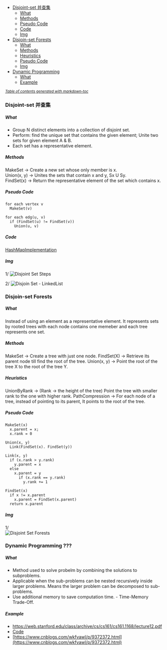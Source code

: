 - [Disjoint-set  并查集](#disjoint-set-----)
    + [What](#what)
    + [Methods](#methods)
    + [Pseudo Code](#pseudo-code)
    + [Code](#code)
    + [Img](#img)
- [Disjoin-set Forests](#disjoin-set-forests)
    + [What](#what-1)
    + [Methods](#methods-1)
    + [Heuristics](#heuristics)
    + [Pseudo Code](#pseudo-code-1)
    + [Img](#img-1)
- [Dynamic Programming](#dynamic-programming)
    + [What](#what-2)
    + [Example](#example)

<small><i><a href='http://ecotrust-canada.github.io/markdown-toc/'>Table of contents generated with markdown-toc</a></i></small>
  
### Disjoint-set  并查集    
##### What  
* Group N distinct elements into a collection of disjoint set.  
* Perform: find the unique set that contains the given element; Unite two sets for given element A & B.  
* Each set has a representative element.
##### Methods  
MakeSet -> Create a new set whose only member is x.  
Union(x, y) -> Unites the sets that contain x and y, Sx U Sy.  
FindSet(x) -> Return the representative element of the set which contains x.  
  
##### Pseudo Code  
```  
for each vertex v  
  MakeSet(v)  
  
for each edg(u, v) 
  if (FindSet(u) != FindSet(v))  
    Union(u, v)  
``` 
##### Code  
[HashMapImplementation](https://github.com/HUAZHEYINy/NOTE/blob/master/Codes/src/DisjointSet.java)  
  
##### Img  
1/ ![Disjoint Set Steps](https://media.geeksforgeeks.org/wp-content/uploads/Linked_List_representation_of_Disjoint_Set_Data_Structures_2.jpg)  
  
2/ ![Disjoin Set - LinkedList](https://media.geeksforgeeks.org/wp-content/uploads/Linked_List_representation_of_Disjoint_Set_Data_Structures_3.jpg)  
  
### Disjoin-set Forests  
##### What  
Instead of using an element as a representative element. It represents sets by rooted trees with each node contains one memeber and each tree represents one set.  
##### Methods  
MakeSet -> Create a tree with just one node.
FindSet(X) -> Retrieve its parent node till find the root of the tree.
Union(x, y) -> Point the root of the tree X to the root of the tree Y. 
##### Heuristics 
UnionByRank -> (Rank -> the height of the tree) Point the tree with smaller rank to the one with higher rank.
PathCompression -> For each node of a tree, instead of pointing to its parent, It points to the root of the tree.  
##### Pseudo Code  
```  
MakeSet(x)  
  x.parent = x;
  x.rank = 0  
  
Union(x, y)  
  Link(FindSet(x). FindSet(y))  
  
Link(x, y)  
  if (x.rank > y.rank)  
    y.parent = x  
  else   
    x.parent = y  
      if (x.rank == y.rank)  
        y.rank += 1  
   
FindSet(x)  
  if x != x.parent  
    x.parent = FindSet(x.parent)  
  return x.parent
```    
##### Img 
1/  
![Disjoint Set Forests](https://helloacm.com/wp-images/acm/2012/data-structure/disjoint3.jpg)  
  
### Dynamic Programming ???
##### What  
* Method used to solve probelm by combining the solutions to subproblems.
* Applicable when the sub-problems can be nested recursively inside larger problems. Means the larger problem can be decomposed to sub-problems.    
* Use additional memory to save computation time. - Time-Memory Trade-Off.
##### Example  
* https://web.stanford.edu/class/archive/cs/cs161/cs161.1168/lecture12.pdf   
* [Code]()  
* [https://www.cnblogs.com/wkfvawl/p/9372372.html](https://www.cnblogs.com/wkfvawl/p/9372372.html)